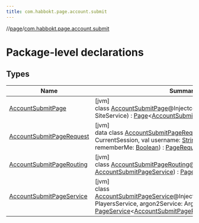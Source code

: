 ```yaml
---
title: com.habbokt.page.account.submit
---
```

//[page](../../index.html)/[com.habbokt.page.account.submit](index.html)



# Package-level declarations



## Types


| Name | Summary |
|---|---|
| [AccountSubmitPage](-account-submit-page/index.html) | [jvm]<br>class [AccountSubmitPage](-account-submit-page/index.html)@Injectconstructor(siteService: SiteService) : [Page](../com.habbokt.page/-page/index.html)&lt;[AccountSubmitPageRequest](-account-submit-page-request/index.html)&gt; |
| [AccountSubmitPageRequest](-account-submit-page-request/index.html) | [jvm]<br>data class [AccountSubmitPageRequest](-account-submit-page-request/index.html)(val session: CurrentSession, val username: [String](https://kotlinlang.org/api/latest/jvm/stdlib/kotlin/-string/index.html), val password: [String](https://kotlinlang.org/api/latest/jvm/stdlib/kotlin/-string/index.html), val rememberMe: [Boolean](https://kotlinlang.org/api/latest/jvm/stdlib/kotlin/-boolean/index.html)) : [PageRequest](../com.habbokt.page/-page-request/index.html) |
| [AccountSubmitPageRouting](-account-submit-page-routing/index.html) | [jvm]<br>class [AccountSubmitPageRouting](-account-submit-page-routing/index.html)@Injectconstructor(service: [AccountSubmitPageService](-account-submit-page-service/index.html)) : [PageRouting](../com.habbokt.page/-page-routing/index.html) |
| [AccountSubmitPageService](-account-submit-page-service/index.html) | [jvm]<br>class [AccountSubmitPageService](-account-submit-page-service/index.html)@Injectconstructor(playersService: PlayersService, argon2Service: Argon2Service) : [PageService](../com.habbokt.page/-page-service/index.html)&lt;[AccountSubmitPageRequest](-account-submit-page-request/index.html), [None](../com.habbokt.page/-none/index.html), [Redirect](../com.habbokt.page/-redirect/index.html)&gt; |

